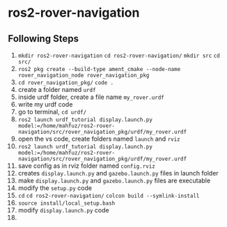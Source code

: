# ros2-rover-navigation

## Following Steps
1. `mkdir ros2-rover-navigation` `cd ros2-rover-navigation/` `mkdir src` `cd src/`
2. `ros2 pkg create --build-type ament_cmake --node-name rover_navigation_node rover_navigation_pkg`
3. `cd rover_navigation_pkg/` `code .`
4. create a folder named `urdf`
5. inside urdf folder, create a file name `my_rover.urdf`
6. write my urdf code
7. go to terminal, `cd urdf/`
8. `ros2 launch urdf_tutorial display.launch.py model:=/home/mahfuz/ros2-rover-navigation/src/rover_navigation_pkg/urdf/my_rover.urdf`
9. open the vs code, create folders named `launch` and `rviz`
10. `ros2 launch urdf_tutorial display.launch.py model:=/home/mahfuz/ros2-rover-navigation/src/rover_navigation_pkg/urdf/my_rover.urdf`
11. save config as in rviz folder named `config.rviz`
12. creates `display.launch.py` and `gazebo.launch.py` files in launch folder
13. make `display.launch.py` and `gazebo.launch.py` files are executable
14. modify the `setup.py` code
15. `cd` `cd ros2-rover-navigation/` `colcon build --symlink-install`
16. `source install/local_setup.bash`
17. modify `display.launch.py` code
18. 
